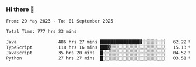 ### Hi there 👋

<!--START_SECTION:waka-->

```txt
From: 29 May 2023 - To: 01 September 2025

Total Time: 777 hrs 23 mins

Java                486 hrs 27 mins ███████████████▓░░░░░░░░░   62.22 %
TypeScript          118 hrs 16 mins ███▓░░░░░░░░░░░░░░░░░░░░░   15.13 %
JavaScript          35 hrs 20 mins  █░░░░░░░░░░░░░░░░░░░░░░░░   04.52 %
Python              27 hrs 27 mins  █░░░░░░░░░░░░░░░░░░░░░░░░   03.51 %
```

<!--END_SECTION:waka-->
<!--
**the-beef-calculator/the-beef-calculator** is a ✨ _special_ ✨ repository because its `README.md` (this file) appears on your GitHub profile.

Here are some ideas to get you started:

- 🔭 I’m currently working on ...
- 🌱 I’m currently learning ...
- 👯 I’m looking to collaborate on ...
- 🤔 I’m looking for help with ...
- 💬 Ask me about ...
- 📫 How to reach me: ...
- 😄 Pronouns: ...
- ⚡ Fun fact: ...
-->
